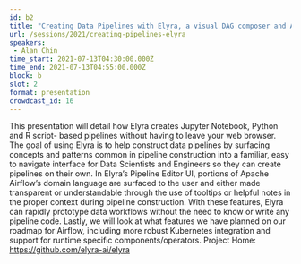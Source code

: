 ```yaml
---
id: b2
title: "Creating Data Pipelines with Elyra, a visual DAG composer and Apache Airflow"
url: /sessions/2021/creating-pipelines-elyra
speakers:
 - Alan Chin
time_start: 2021-07-13T04:30:00.000Z
time_end: 2021-07-13T04:55:00.000Z
block: b
slot: 2
format: presentation
crowdcast_id: 16
---
```


This presentation will detail how Elyra creates Jupyter Notebook, Python and R script- based pipelines without having to leave your web browser.
 The goal of using Elyra is to help construct data pipelines by surfacing concepts and patterns common in pipeline construction into a familiar, easy to navigate interface for Data Scientists and Engineers so they can create pipelines on their own. In Elyra’s Pipeline Editor UI, portions of Apache Airflow’s domain language are surfaced to the user and either made transparent or understandable through the use of tooltips or helpful notes in the proper context during pipeline construction. With these features, Elyra can rapidly prototype data workflows without the need to know or write any pipeline code.
 Lastly, we will look at what features we have planned on our roadmap for Airflow, including more robust Kubernetes integration and support for runtime specific components/operators.
 Project Home: https://github.com/elyra-ai/elyra
